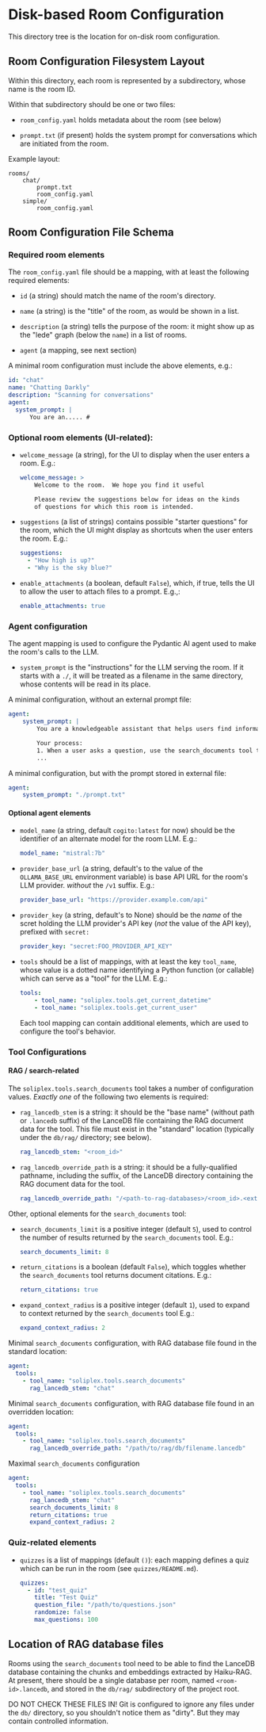 # Disk-based Room Configuration

This directory tree is the location for on-disk room configuration.

## Room Configuration Filesystem Layout

Within this directory, each room is represented by a subdirectory, whose
name is the room ID.

Within that subdirectory should be one or two files:

- `room_config.yaml` holds metadata about the room (see below)

- `prompt.txt` (if present) holds the system prompt for conversations
  which are initiated from the room.


Example layout:

```
rooms/
    chat/
        prompt.txt
        room_config.yaml
    simple/
        room_config.yaml
```

## Room Configuration File Schema

### Required room elements

The `room_config.yaml`  file should be a mapping, with at least
the following required elements:

- `id` (a string) should match the name of the room's directory.

- `name` (a string) is the "title" of the room, as would be shown in a list.

- `description` (a string) tells the purpose of the room:  it might show up
  as the "lede" graph (below the `name`) in a list of rooms.

- `agent` (a mapping, see next section)

A minimal room configuration must include the above elements, e.g.:

  ```yaml
  id: "chat"
  name: "Chatting Darkly"
  description: "Scanning for conversations"
  agent:
    system_prompt: |
        You are an..... #
  ```

### Optional room elements (UI-related):

- `welcome_message` (a string), for the UI to display when the user
  enters a room.  E.g.:

  ```yaml
  welcome_message: >
      Welcome to the room.  We hope you find it useful

      Please review the suggestions below for ideas on the kinds
      of questions for which this room is intended.
  ```

- `suggestions` (a list of strings) contains possible "starter questions"
  for the room, which the UI might display as shortcuts when the user
  enters the room.  E.g.:

  ```yaml
  suggestions:
    - "How high is up?"
    - "Why is the sky blue?"
  ```

- `enable_attachments` (a boolean, default `False`), which, if true, 
  tells the UI to allow the user to attach files to a prompt. E.g.,:

  ```yaml
  enable_attachments: true
  ```


### Agent configuration

The agent mapping is used to configure the Pydantic AI agent used to
make the room's calls to the LLM.

- `system_prompt` is the "instructions" for the LLM serving the room.
  If it starts with a `./`, it will be treated as a filename in the
  same directory, whose contents will be read in its place.

A minimal configuration, without an external prompt file:

```yaml
agent:
    system_prompt: |
        You are a knowledgeable assistant that helps users find information from a document knowledge base.

        Your process:
        1. When a user asks a question, use the search_documents tool to find relevant information
        ...

```

A minimal configuration, but with the prompt stored in external file:

```yaml
agent:
    system_prompt: "./prompt.txt"
```

#### Optional agent elements

- `model_name` (a string, default `cogito:latest` for now) should be the
  identifier of an alternate model for the room LLM.  E.g.:

  ```yaml
  model_name: "mistral:7b"
  ```

- `provider_base_url` (a string, default's to the value of the
  `OLLAMA_BASE_URL` environment variable) is base API URL for the room's
  LLM provider.  *without* the `/v1` suffix. E.g.:

  ```yaml
  provider_base_url: "https://provider.example.com/api"
  ```

- `provider_key` (a string, default's to None) should be the
  *name* of the scret holding the LLM provider's API key
  (*not* the value of the API key), prefixed with `secret:`

  ```yaml
  provider_key: "secret:FOO_PROVIDER_API_KEY"
  ```

- `tools` should be a list of mappings, with at least the key
  `tool_name`, whose value is a dotted name identifying a Python function
   (or callable) which can serve as a "tool" for the LLM.  E.g.:

   ```yaml
   tools:
       - tool_name: "soliplex.tools.get_current_datetime"
       - tool_name: "soliplex.tools.get_current_user"
   ```
  Each tool mapping can contain additional elements, which are used to 
  configure the tool's behavior.

### Tool Configurations

#### RAG / search-related

The `soliplex.tools.search_documents` tool takes a number of configuration
values.  *Exactly one* of the following two elements is required:

- `rag_lancedb_stem` is a string:  it should be the "base name" (without
  path or `.lancedb` suffix) of the LanceDB file containing the RAG document
  data for the tool. This file must exist in the "standard" location
  (typically under the `db/rag/` directory;  see below).

  ```yaml
  rag_lancedb_stem: "<room_id>"
  ```

- `rag_lancedb_override_path` is a string:  it should be a fully-qualified
  pathname, including the suffix, of the LanceDB directory containing the RAG
  document data for the tool. 

  ```yaml
  rag_lancedb_override_path: "/<path-to-rag-databases>/<room_id>.<extension>"
  ```

Other, optional elements for the `search_documents` tool:

- `search_documents_limit` is a positive integer (default `5`), used to
  control the number of results returned by the `search_documents` tool. E.g.:

  ```yaml
  search_documents_limit: 8
  ```

- `return_citations` is a boolean (default `False`), which toggles whether
   the `search_documents` tool returns document citations.  E.g.:

  ```yaml
  return_citations: true
  ```

- `expand_context_radius` is a positive integer (default `1`), used to
  expand to context returned by the `search_documents` tool E.g.:

  ```yaml
  expand_context_radius: 2
  ```

Minimal `search_documents` configuration, with RAG database file found
in the standard location:

```yaml
agent:
  tools:
    - tool_name: "soliplex.tools.search_documents"
      rag_lancedb_stem: "chat"
```

Minimal `search_documents` configuration, with RAG database file found
in an overridden location:

```yaml
agent:
  tools:
    - tool_name: "soliplex.tools.search_documents"
      rag_lancedb_override_path: "/path/to/rag/db/filename.lancedb"
```

Maximal `search_documents` configuration

```yaml
agent:
  tools:
    - tool_name: "soliplex.tools.search_documents"
      rag_lancedb_stem: "chat"
      search_documents_limit: 8
      return_citations: true
      expand_context_radius: 2
```

### Quiz-related elements

- `quizzes` is a list of mappings (default `()`):  each mapping defines a
  quiz which can be run in the room (see `quizzes/README.md`).

  ```yaml
  quizzes:
    - id: "test_quiz"
      title: "Test Quiz"
      question_file: "/path/to/questions.json"
      randomize: false
      max_questions: 100
  ```

## Location of RAG database files

Rooms using the ``search_documents`` tool need to be able to find the
LanceDB database containing the chunks and embeddings extracted by
Haiku-RAG.  At present, there should be a single database per room,
named `<room-id>.lancedb`, and stored in the `db/rag/` subdirectory
of the project root.

DO NOT CHECK THESE FILES IN!  Git is configured to ignore any files
under the `db/` directory, so you shouldn't notice them as "dirty".
But they may contain controlled information.
